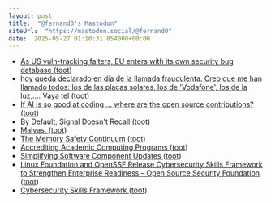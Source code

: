 ```yaml
---
layout: post
title:  "@fernand0's Mastodon"
siteUrl:  "https://mastodon.social/@fernand0"
date:  2025-05-27 01:10:31.854000+00:00
---
```

*  [As US vuln-tracking falters, EU enters with its own security bug database ](https://www.theregister.com/2025/05/13/eu_security_bug_database) ([toot](https://mastodon.social/@fernand0/114577128282759843))
*  [hoy queda declarado en día de la llamada fraudulenta. Creo que me han llamado todos: los de las placas solares, los de &#39;Vodafone&#39;, los de la luz,.... Vaya tel ](https://mastodon.social/@fernand0/114575801153247781) ([toot](https://mastodon.social/@fernand0/114575801153247781))
*  [If AI is so good at coding … where are the open source contributions? ](https://pivot-to-ai.com/2025/05/13/if-ai-is-so-good-at-coding-where-are-the-open-source-contributions) ([toot](https://mastodon.social/@fernand0/114575328391969014))
*  [By Default, Signal Doesn't Recall ](https://signal.org/blog/signal-doesnt-recall) ([toot](https://mastodon.social/@fernand0/114575091552121746))
*  [Malvas. ](https://avecesunafoto.wordpress.com/2025/05/25/malvas-5) ([toot](https://mastodon.social/@fernand0/114575030372785316))
*  [The Memory Safety Continuum ](https://memorysafety.openssf.org/memory-safety-continuum) ([toot](https://mastodon.social/@fernand0/114574824586302933))
*  [Accrediting Academic Computing Programs ](https://www.linuxfoundation.org/academic-computing-accreditatio) ([toot](https://mastodon.social/@fernand0/114574682148499947))
*  [Simplifying Software Component Updates ](https://best.openssf.org/Simplifying-Software-Component-Update) ([toot](https://mastodon.social/@fernand0/114574289098979668))
*  [Linux Foundation and OpenSSF Release Cybersecurity Skills Framework to Strengthen Enterprise Readiness – Open Source Security Foundation ](https://openssf.org/press-release/2025/05/14/linux-foundation-and-openssf-release-cybersecurity-skills-framework-to-strengthen-enterprise-readiness) ([toot](https://mastodon.social/@fernand0/114574185609543571))
*  [Cybersecurity Skills Framework ](https://cybersecurityframework.io) ([toot](https://mastodon.social/@fernand0/114573804011299757))
